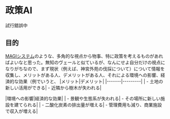 # 政策AI
 試行錯誤中

 ## 目的
 [MAGIシステム](https://ja.wikipedia.org/wiki/%E6%96%B0%E4%B8%96%E7%B4%80%E3%82%A8%E3%83%B4%E3%82%A1%E3%83%B3%E3%82%B2%E3%83%AA%E3%82%AA%E3%83%B3%E3%81%AE%E7%94%A8%E8%AA%9E%E4%B8%80%E8%A6%A7#%E3%81%9D%E3%81%AE%E4%BB%96)のような、多角的な視点から物事、特に政策を考えるものがあればよいなと思った。無知のヴェールと似ているが、なんにせよ自分だけの視点になりがちなので、まず現状（例えば、神宮外苑の伐採について）について情報を収集し、メリットがある人、デメリットがある人、それによる環境への影響、経済的な効果（例でいうと、
 |メリット|デメリット|
 |-------|---------|
 | - 土地の新しい活用ができる| - 近隣から樹木が失われる|

 |環境への影響|経済的な効果|
 | - 景観や生態系が失われる| - その場所に新しい施設を建てられる|
 | - 二酸化炭素の排出量が増える| - 管理費用も減り、商業施設で収入が増える|
